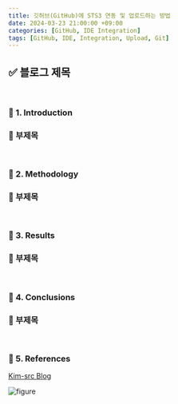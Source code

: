 ```yaml
---
title: 깃허브(GitHub)에 STS3 연동 및 업로드하는 방법
date: 2024-03-23 21:00:00 +09:00
categories: [GitHub, IDE Integration]
tags: [GitHub, IDE, Integration, Upload, Git]
---
```


<!-- 2024-02-28 글 작성 시작; 2099-01-01 페이지 호출 필요 -->
## ✅ 블로그 제목

<br>

### 🔔 1. Introduction
### 📌 부제목

<br>

### 🔔 2. Methodology
### 📌 부제목

<br>

### 🔔 3. Results
### 📌 부제목

<br>

### 🔔 4. Conclusions
### 📌 부제목

<br>

### 🎁 5. References

<a href="https://kim-src.github.io/">Kim-src Blog</a>

<img src="https://github.com/Kim-src/Images/assets/150884526/9ba1ebbb-a79c-4e4c-a5f6-2149bb301cd8" class="img" alt="figure">

<br>
<br>
<br>
